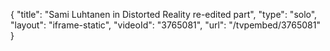 {
    "title": "Sami Luhtanen in Distorted Reality re-edited part",
    "type": "solo",
    "layout": "iframe-static",
    "videoId": "3765081",
    "url": "\/tvpembed\/3765081"
}
